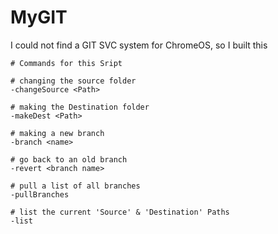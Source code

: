 # MyGIT
I could not find a GIT SVC system for ChromeOS, so I built this


```
# Commands for this Sript

# changing the source folder
-changeSource <Path>

# making the Destination folder
-makeDest <Path>

# making a new branch
-branch <name>

# go back to an old branch
-revert <branch name>

# pull a list of all branches
-pullBranches

# list the current 'Source' & 'Destination' Paths
-list
```
